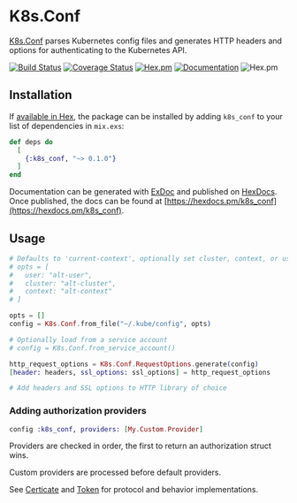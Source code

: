 # K8s.Conf

[K8s.Conf](https://hexdocs.pm/k8s_conf/readme.html) parses Kubernetes config files and generates HTTP headers and options for authenticating to the Kubernetes API.

[![Build Status](https://travis-ci.org/coryodaniel/k8s_conf.svg?branch=master)](https://travis-ci.org/coryodaniel/k8s_conf)
[![Coverage Status](https://coveralls.io/repos/github/coryodaniel/k8s_conf/badge.svg?branch=master)](https://coveralls.io/github/coryodaniel/k8s_conf?branch=master)
[![Hex.pm](http://img.shields.io/hexpm/v/k8s_conf.svg?style=flat)](https://hex.pm/packages/k8s_conf) 
[![Documentation](https://img.shields.io/badge/documentation-on%20hexdocs-green.svg)](https://hexdocs.pm/k8s_conf/)
![Hex.pm](https://img.shields.io/hexpm/l/k8s_conf.svg?style=flat)


## Installation

If [available in Hex](https://hex.pm/docs/publish), the package can be installed
by adding `k8s_conf` to your list of dependencies in `mix.exs`:

```elixir
def deps do
  [
    {:k8s_conf, "~> 0.1.0"}
  ]
end
```

Documentation can be generated with [ExDoc](https://github.com/elixir-lang/ex_doc)
and published on [HexDocs](https://hexdocs.pm). Once published, the docs can
be found at [https://hexdocs.pm/k8s_conf](https://hexdocs.pm/k8s_conf).

## Usage

```elixir
# Defaults to 'current-context', optionally set cluster, context, or user
# opts = [
#   user: "alt-user",
#   cluster: "alt-cluster",
#   context: "alt-context"
# ]

opts = []
config = K8s.Conf.from_file("~/.kube/config", opts)

# Optionally load from a service account
# config = K8s.Conf.from_service_account()

http_request_options = K8s.Conf.RequestOptions.generate(config)
[header: headers, ssl_options: ssl_options] = http_request_options

# Add headers and SSL options to HTTP library of choice
```

### Adding authorization providers

```elixir
config :k8s_conf, providers: [My.Custom.Provider]
```

Providers are checked in order, the first to return an authorization struct wins.

Custom providers are processed before default providers.

See [Certicate](lib/k8s/conf/auth/certificate.ex) and [Token](lib/k8s/conf/auth/token.ex) for protocol and behavior implementations.
